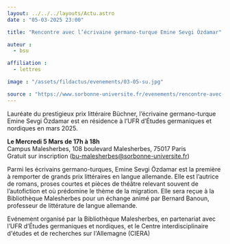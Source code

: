 ```yaml
---
layout: ../../../layouts/Actu.astro
date : "05-03-2025 23:00"

title: "Rencontre avec l’écrivaine germano-turque Emine Sevgi Özdamar"

auteur :
  - bsu

affiliation :
  - lettres

image : "/assets/fildactus/evenements/03-05-su.jpg"

source : "https://www.sorbonne-universite.fr/evenements/rencontre-avec-lecrivaine-germano-turque-emine-sevgi-ozdamar"
---
```


Lauréate du prestigieux prix littéraire Büchner, l’écrivaine germano-turque Emine Sevgi Özdamar est en résidence à l’UFR d’Études germaniques et nordiques en mars 2025.

__Le Mercredi 5 Mars de 17h à 18h__  
Campus Malesherbes, 108 boulevard Malesherbes, 75017 Paris  
Gratuit sur inscription (bu-malesherbes@sorbonne-universite.fr)

Parmi les écrivains germano-turques, Emine Sevgi Özdamar est la première à remporter de grands prix littéraires en langue allemande. Elle est l’autrice de romans, proses courtes et pièces de théâtre relevant souvent de l’autofiction et où prédomine le thème de la migration. Elle sera reçue à la Bibliothèque Malesherbes pour un échange animé par Bernard Banoun, professeur de littérature de langue allemande.

Evénement organisé par la Bibliothèque Malesherbes, en partenariat avec l’UFR d’Études germaniques et nordiques, et le Centre interdisciplinaire d'études et de recherches sur l'Allemagne (CIERA)
